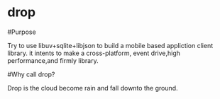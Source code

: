 drop
====

#Purpose

Try to use libuv+sqlite+libjson to build a mobile based appliction client library. 
it intents to make a cross-platform, event drive,high performance,and firmly library.

#Why call drop?

Drop is the cloud become rain and fall downto the ground.


